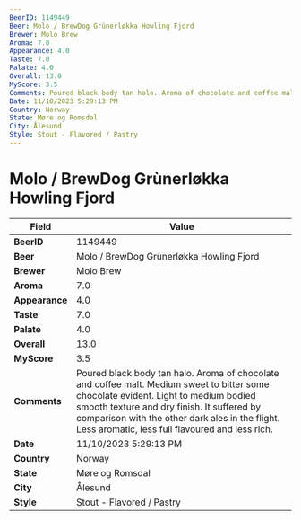 ```yaml
---
BeerID: 1149449
Beer: Molo / BrewDog Grùnerløkka Howling Fjord
Brewer: Molo Brew
Aroma: 7.0
Appearance: 4.0
Taste: 7.0
Palate: 4.0
Overall: 13.0
MyScore: 3.5
Comments: Poured black body tan halo. Aroma of chocolate and coffee malt. Medium sweet to bitter some chocolate evident. Light to medium bodied smooth texture and dry finish. It suffered by comparison with the other dark ales in the flight. Less aromatic, less full flavoured and less rich.
Date: 11/10/2023 5:29:13 PM
Country: Norway
State: Møre og Romsdal
City: Ålesund
Style: Stout - Flavored / Pastry
---
```


# Molo / BrewDog Grùnerløkka Howling Fjord

| Field         | Value |
|---------------|-------|
| **BeerID** | 1149449 |
| **Beer** | Molo / BrewDog Grùnerløkka Howling Fjord |
| **Brewer** | Molo Brew |
| **Aroma** | 7.0 |
| **Appearance** | 4.0 |
| **Taste** | 7.0 |
| **Palate** | 4.0 |
| **Overall** | 13.0 |
| **MyScore** | 3.5 |
| **Comments** | Poured black body tan halo. Aroma of chocolate and coffee malt. Medium sweet to bitter some chocolate evident. Light to medium bodied smooth texture and dry finish. It suffered by comparison with the other dark ales in the flight. Less aromatic, less full flavoured and less rich. |
| **Date** | 11/10/2023 5:29:13 PM |
| **Country** | Norway |
| **State** | Møre og Romsdal |
| **City** | Ålesund |
| **Style** | Stout - Flavored / Pastry |
